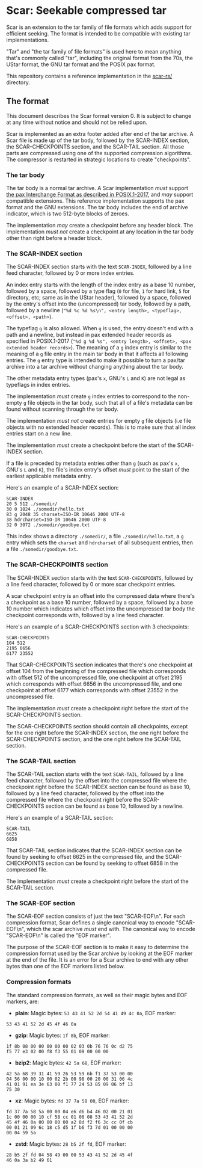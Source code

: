 # Scar: Seekable compressed tar

Scar is an extension to the tar family of file formats which adds support for efficient seeking.
The format is intended to be compatible with existing tar implementations.

"Tar" and "the tar family of file formats" is used here to mean anything that's commonly called "tar",
including the original format from the 70s, the UStar format, the GNU tar format and the POSIX
pax format.

This repository contains a reference implementation in the [scar-rs/](scar-rs) directory.

## The format

This document describes the Scar format version 0.
It is subject to change at any time without notice and should not be relied upon.

Scar is implemented as an extra footer added after end of the tar archive.
A Scar file is made up of the tar body,
followed by the SCAR-INDEX section, the SCAR-CHECKPOINTS section, and the SCAR-TAIL section.
All those parts are compressed using one of the supported compression algorithms.
The compressor is restarted in strategic locations to create "checkpoints".

### The tar body

The tar body is a normal tar archive. A Scar implementation _must_ support
[the pax Interchange Format as described in POSIX.1-2017](https://pubs.opengroup.org/onlinepubs/9699919799/utilities/pax.html#tag_20_92_13_01),
and _may_ support compatible extensions.
This reference implementation supports the pax format and the GNU extensions.
The tar body includes the end of archive indicator, which is two 512-byte blocks of zeroes.

The implementation _may_ create a checkpoint before any header block.
The implementation _must not_ create a checkpoint at any location in the tar body other than right
before a header block.

### The SCAR-INDEX section

The SCAR-INDEX section starts with the text `SCAR-INDEX`, followed by a line feed character,
followed by 0 or more index entries.

An index entry starts with the length of the index entry as a base 10 number, followed by a space,
followed by a type flag (`0` for file, `1` for hard link, `5` for directory, etc; same as in the
UStar header), followed by a space, followed by the entry's offset into the (uncompressed) tar body,
followed by a path, followed by a newline
(`"%d %c %d %s\n", <entry length>, <typeflag>, <offset>, <path>`).

The typeflag `g` is also allowed. When `g` is used, the entry doesn't end with a path and a newline,
but instead in pax extended header records as specified in POSIX.1-2017
(`"%d g %d %s", <entry length>, <offset>, <pax extended header records>`).
The meaning of a `g` index entry is similar to the meaning of a `g` file entry in the main tar body
in that it affects all following entries.
The `g` entry type is intended to make it possible to turn a pax/tar archive into a tar archive
without changing anything about the tar body.

The other metadata entry types (pax's `x`, GNU's `L` and `K`) are not legal as typeflags
in index entries.

The implementation _must_ create `g` index entries to correspond to the non-empty `g` file objects
in the tar body, such that all of a file's metadata can be found without scanning through the tar
body.

The implementation _must not_ create entries for empty `g` file objects  (i.e file objects with no
extended header records). This is to make sure that all index entries start on a new line.

The implementation _must_ create a checkpoint before the start of the SCAR-INDEX section.

If a file is preceded by metadata entries other than `g` (such as pax's `x`, GNU's `L` and `K`),
the file's index entry's offset _must_ point to the start of the earliest applicable metadata entry.

Here's an example of a SCAR-INDEX section:

```
SCAR-INDEX
20 5 512 ./somedir/
30 0 1024 ./somedir/hello.txt
83 g 2048 35 charset=ISO-IR 10646 2000 UTF-8
38 hdrcharset=ISO-IR 10646 2000 UTF-8
32 0 3072 ./somedir/goodbye.txt
```

This index shows a directory `./somedir/`, a file `./somedir/hello.txt`, a `g` entry which
sets the `charset` and `hdrcharset` of all subsequent entries, then a file `./somedir/goodbye.txt`.

### The SCAR-CHECKPOINTS section

The SCAR-INDEX section starts with the text `SCAR-CHECKPOINTS`, followed by a line feed character,
followed by 0 or more scar checkpoint entries.

A scar checkpoint entry is an offset into the compressed data where there's a checkpoint
as a base 10 number, followed by a space, followed by a base 10 number which indicates
which offset into the uncompressed tar body the checkpoint corresponds with,
followed by a line feed character.

Here's an example of a SCAR-CHECKPOINTS section with 3 checkpoints:

```
SCAR-CHECKPOINTS
104 512
2195 6656
6177 23552
```

That SCAR-CHECKPOINTS section indicates that there's one checkpoint at offset 104 from the beginning
of the compressed file which corresponds with offset 512 of the uncompressed file,
one checkpoint at offset 2195 which corresponds with offset 6656 in the uncompressed file,
and one checkpoint at offset 6177 which corresponds with offset 23552 in the uncompressed file.

The implementation _must_ create a checkpoint right before the start of the SCAR-CHECKPOINTS section.

The SCAR-CHECKPOINTS section should contain all checkpoints, except for the one right before the
SCAR-INDEX section, the one right before the SCAR-CHECKPOINTS section, and the one right before
the SCAR-TAIL section.

### The SCAR-TAIL section

The SCAR-TAIL section starts with the text `SCAR-TAIL`, followed by a line feed character,
followed by the offset into the compressed file where the checkpoint right before
the SCAR-INDEX section can be found as base 10, followed by a line feed character,
followed by the offset into the compressed file where the checkpoint right before the
SCAR-CHECKPOINTS section can be found as base 10, followed by a newline.

Here's an example of a SCAR-TAIL section:

```
SCAR-TAIL
6625
6858
```

That SCAR-TAIL section indicates that the SCAR-INDEX section can be found by seeking to offset 6625
in the compressed file, and the SCAR-CHECKPOINTS section can be found by seeking to offset 6858
in the compressed file.

The implementation _must_ create a checkpoint right before the start of the SCAR-TAIL section.

### The SCAR-EOF section

The SCAR-EOF section consists of just the text "SCAR-EOF\n". For each compression format,
Scar defines a single canonical way to encode "SCAR-EOF\n", which the scar archive _must_
end with. The canonical way to encode "SCAR-EOF\n" is called the "EOF marker".

The purpose of the SCAR-EOF section is to make it easy to determine the compression format
used by the Scar archive by looking at the EOF marker at the end of the file.
It is an error for a Scar archive to end with any other bytes than one of the EOF markers
listed below.

### Compression formats

The standard compression formats, as well as their magic bytes and EOF markers, are:

* **plain**: Magic bytes: `53 43 41 52 2d 54 41 49 4c 0a`, EOF marker:

```
53 43 41 52 2d 45 4f 46 0a
```

* **gzip**: Magic bytes: `1f 8b`, EOF marker:

```
1f 8b 08 00 00 00 00 00 02 03 0b 76 76 0c d2 75
f5 77 e3 02 00 f8 f3 55 01 09 00 00 00
```

* **bzip2**: Magic bytes: `42 5a 68`, EOF marker:

```
42 5a 68 39 31 41 59 26 53 59 6b f1 37 53 00 00
04 56 00 00 10 00 02 2b 00 98 00 20 00 31 06 4c
41 01 91 ea 3e 63 00 f1 77 24 53 85 09 06 bf 13
75 30
```

* **xz**: Magic bytes: `fd 37 7a 58 00`, EOF marker:

```
fd 37 7a 58 5a 00 00 04 e6 d6 b4 46 02 00 21 01
1c 00 00 00 10 cf 58 cc 01 00 08 53 43 41 52 2d
45 4f 46 0a 00 00 00 00 a2 8d f2 f6 3c cc 0f cb
00 01 21 09 6c 18 c5 d5 1f b6 f3 7d 01 00 00 00
00 04 59 5a
```

* **zstd**: Magic bytes: `28 b5 2f fd`, EOF marker:

```
28 b5 2f fd 04 58 49 00 00 53 43 41 52 2d 45 4f
46 0a 3a b2 49 61
```
